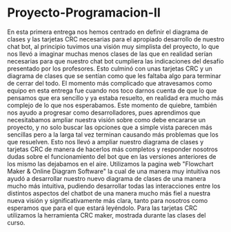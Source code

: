 # Proyecto-Programacion-II

En esta primera entrega nos hemos centrado en definir el diagrama de clases y las tarjetas CRC necesarias para el apropiado desarrollo de nuestro chat bot, al principio tuvimos una visión muy simplista del proyecto, lo que nos llevó a imaginar muchas menos clases de las que en realidad serían necesarias para que nuestro chat bot cumpliera las indicaciones del desafío presentado por los profesores. Esto culminó con unas tarjetas CRC y un diagrama de clases que se sentían como que les faltaba algo para terminar de cerrar del todo. El momento más complicado que atravesamos como equipo en esta entrega fue cuando nos toco darnos cuenta de que lo que pensamos que era sencillo y ya estaba resuelto, en realidad era mucho más complejo de lo que nos esperabamos. Este momento de quiebre, también nos ayudo a progresar como desarrolladores, pues aprendimos que necesitabamos ampliar nuestra visión sobre como debe encararse un proyecto, y no solo buscar las opciones que a simple vista parecen más sencillas pero a la larga tal vez terminan causando más problemas que los que resuelven. Esto nos llevó a ampliar nuestro diagrama de clases y tarjetas CRC de manera de hacerlos más completos y responder nosotros dudas sobre el funcionamiento del bot que en las versiones anteriores de los mismo las dejabamos en el aire. Utilizamos la pagina web "Flowchart Maker & Online Diagram Software" la cual de una manera muy intuitiva nos ayudó a desarrollar nuestro nuevo diagrama de clases de una manera mucho más intuitiva, pudiendo desarrollar todas las interacciones entre los distintos aspectos del chatbot de una manera mucho más fiel a nuestra nueva visión y significativamente más clara, tanto para nosotros como esperamos que para el que estará leyéndolo. Para las tarjetas CRC utilizamos la herramienta CRC maker, mostrada durante las clases del curso.